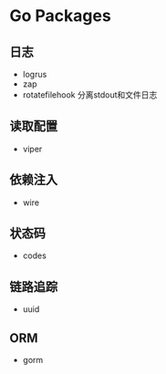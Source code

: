 # Go Packages

## 日志
+ logrus
+ zap
+ rotatefilehook 分离stdout和文件日志

## 读取配置
+ viper

## 依赖注入
+ wire

## 状态码
+ codes

## 链路追踪
+ uuid

## ORM
+ gorm